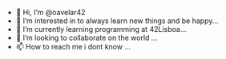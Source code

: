 - 👋 Hi, I’m @oavelar42
- 👀 I’m interested in to always learn new things and be happy...
- 🌱 I’m currently learning programming at 42Lisboa...
- 💞️ I’m looking to collaborate on the world ...
- 📫 How to reach me i dont know ...

<!---
oavelar42/oavelar42 is a ✨ special ✨ repository because its `README.md` (this file) appears on your GitHub profile.
You can click the Preview link to take a look at your changes.
--->
